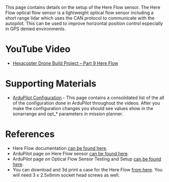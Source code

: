 This page contains details on the setup of the Here Flow sensor. The Here Flow optical flow sensor is a lightweight optical flow sensor including a short range lidar which uses the CAN protocol to communicate with the autopilot. This can be used to improve horizontal position control especially in GPS denied environments.

# YouTube Video
- [Hexacopter Drone Build Project – Part 9 Here Flow](https://www.youtube.com/XXX)

# Supporting Materials
- [ArduPilot Configuration](../ArduPilot-Config/ArduPilot-Config.md) - This page contains a consolidated list of the all of the configuration done in ArduPilot throughout the videos. After you make the configuration changes you should see values show in the sonarrange and opt_* parameters in mission planner.

# References 
- Here Flow documentation [can be found here](https://docs.cubepilot.org/user-guides/flow-senor/here-flow).
- ArduPilot page on Here Flow sensor [can be found here](https://ardupilot.org/copter/docs/common-hereflow.html).
- ArduPilot page on Optical Flow Sensor Testing and Setup [can be found here](https://ardupilot.org/copter/docs/common-optical-flow-sensor-setup.html).
- You can download and 3d print a case for the Here Flow [from here](https://discuss.cubepilot.org/t/hereflow-3d-printed-enclosure/1890/8). You will need 3 x 2.5x6mm socket head screws as well.